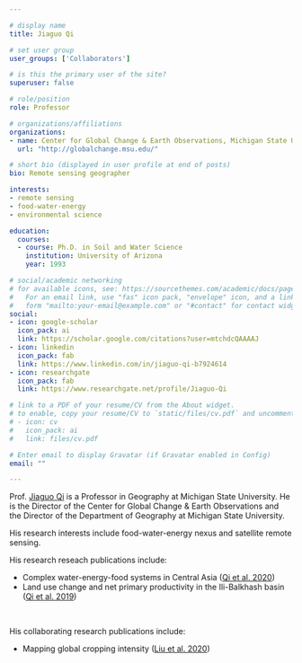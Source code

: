 ```yaml
---

# display name
title: Jiaguo Qi

# set user group
user_groups: ['Collaborators']

# is this the primary user of the site?
superuser: false

# role/position
role: Professor

# organizations/affiliations
organizations:
- name: Center for Global Change & Earth Observations, Michigan State University
  url: "http://globalchange.msu.edu/"

# short bio (displayed in user profile at end of posts)
bio: Remote sensing geographer 

interests:
- remote sensing
- food-water-energy
- environmental science

education:
  courses:
  - course: Ph.D. in Soil and Water Science
    institution: University of Arizona
    year: 1993

# social/academic networking
# for available icons, see: https://sourcethemes.com/academic/docs/page-builder/#icons
#   For an email link, use "fas" icon pack, "envelope" icon, and a link in the
#   form "mailto:your-email@example.com" or "#contact" for contact widget.
social:
- icon: google-scholar
  icon_pack: ai
  link: https://scholar.google.com/citations?user=mtchdcQAAAAJ
- icon: linkedin
  icon_pack: fab
  link: https://www.linkedin.com/in/jiaguo-qi-b7924614
- icon: researchgate
  icon_pack: fab
  link: https://www.researchgate.net/profile/Jiaguo-Qi

# link to a PDF of your resume/CV from the About widget.
# to enable, copy your resume/CV to `static/files/cv.pdf` and uncomment the lines below.
# - icon: cv
#   icon_pack: ai
#   link: files/cv.pdf

# Enter email to display Gravatar (if Gravatar enabled in Config)
email: ""

---
```


Prof. [Jiaguo Qi](https://geo.msu.edu/directory/qi-jiaguo.html) is a Professor in Geography at Michigan State University. He is the Director of the Center for Global Change & Earth Observations and the Director of the Department of Geography at Michigan State University.
<br>

His research interests include food-water-energy nexus and satellite remote sensing.
<br>

His research reseach publications include:
  - Complex water-energy-food systems in Central Asia ([Qi et al. 2020](https://doi.org/10.1007/978-3-030-30742-4_5))
  - Land use change and net primary productivity in the Ili-Balkhash basin ([Qi et al. 2019](https://doi.org/10.1088/2515-7620/ab5e1f))
<br>

His collaborating research publications include:
  - Mapping global cropping intensity ([Liu et al. 2020](https://doi.org/10.1016/j.rse.2020.112095))
<br>


